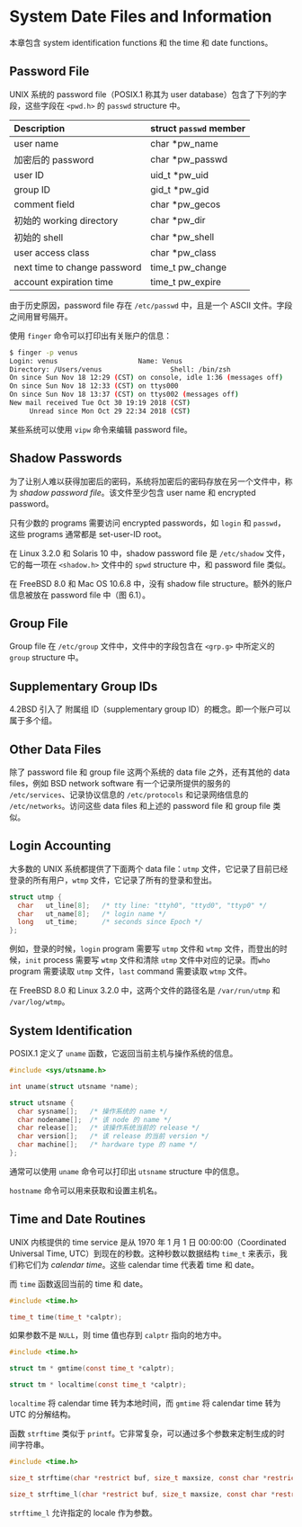 # System Date Files and Information

本章包含 system identification functions 和 the time 和 date functions。

## Password File

UNIX 系统的 password file（POSIX.1 称其为 user database）包含了下列的字段，这些字段在 `<pwd.h>` 的 `passwd` structure 中。

|Description            |struct `passwd` member|
|:----------------------|:---------------------|
|user name                     |char   *pw_name   |
|加密后的 password              |char   *pw_passwd |
|user ID                       |uid_t  *pw_uid    |
|group ID                      |gid_t  *pw_gid    |
|comment field                 |char   *pw_gecos  |
|初始的 working directory       |char   *pw_dir    |
|初始的 shell                   |char   *pw_shell  |
|user access class             |char   *pw_class  |
|next time to change password  |time_t pw_change  |
|account expiration time       |time_t pw_expire  |

由于历史原因，password file 存在 `/etc/passwd` 中，且是一个 ASCII 文件。字段之间用冒号隔开。

使用 `finger` 命令可以打印出有关账户的信息：

```bash
$ finger -p venus
Login: venus          			Name: Venus
Directory: /Users/venus             	Shell: /bin/zsh
On since Sun Nov 18 12:29 (CST) on console, idle 1:36 (messages off)
On since Sun Nov 18 12:33 (CST) on ttys000
On since Sun Nov 18 13:37 (CST) on ttys002 (messages off)
New mail received Tue Oct 30 19:19 2018 (CST)
     Unread since Mon Oct 29 22:34 2018 (CST)
```

某些系统可以使用 `vipw` 命令来编辑 password file。

## Shadow Passwords

为了让别人难以获得加密后的密码，系统将加密后的密码存放在另一个文件中，称为 *shadow password file*。该文件至少包含 user name 和 encrypted password。

只有少数的 programs 需要访问 encrypted passwords，如 `login` 和 `passwd`，这些 programs 通常都是 set-user-ID root。

在 Linux 3.2.0 和 Solaris 10 中，shadow password file 是 `/etc/shadow` 文件，它的每一项在 `<shadow.h>` 文件中的 `spwd` structure 中，和 password file 类似。

在 FreeBSD 8.0 和 Mac OS 10.6.8 中，没有 shadow file structure。额外的账户信息被放在 password file 中（图 6.1）。

## Group File

Group file 在 `/etc/group` 文件中，文件中的字段包含在 `<grp.g>` 中所定义的 `group` structure 中。

## Supplementary Group IDs

4.2BSD 引入了 附属组 ID（supplementary group ID）的概念。即一个账户可以属于多个组。

## Other Data Files

除了 password file 和 group file 这两个系统的 data file 之外，还有其他的 data files，例如 BSD network software 有一个记录所提供的服务的 `/etc/services`、记录协议信息的 `/etc/protocols` 和记录网络信息的 `/etc/networks`。访问这些 data files 和上述的 password file 和 group file 类似。

## Login Accounting

大多数的 UNIX 系统都提供了下面两个 data file：`utmp` 文件，它记录了目前已经登录的所有用户，`wtmp` 文件，它记录了所有的登录和登出。

```c
struct utmp {
  char   ut_line[8];   /* tty line: "ttyh0", "ttyd0", "ttyp0" */
  char   ut_name[8];   /* login name */
  long   ut_time;      /* seconds since Epoch */
};
```

例如，登录的时候，`login` program 需要写 `utmp` 文件和 `wtmp` 文件，而登出的时候，`init` process 需要写 `wtmp` 文件和清除 `utmp` 文件中对应的记录。而`who` program 需要读取 `utmp` 文件，`last` command 需要读取 `wtmp` 文件。

在 FreeBSD 8.0 和 Linux 3.2.0 中，这两个文件的路径名是 `/var/run/utmp` 和 `/var/log/wtmp`。

## System Identification

POSIX.1 定义了 `uname` 函数，它返回当前主机与操作系统的信息。

```c
#include <sys/utsname.h>

int uname(struct utsname *name);

struct utsname {
  char sysname[];   /* 操作系统的 name */
  char nodename[];  /* 该 node 的 name */
  char release[];   /* 该操作系统当前的 release */
  char version[];   /* 该 release 的当前 version */
  char machine[];   /* hardware type 的 name */
};
```

通常可以使用 `uname` 命令可以打印出 `utsname` structure 中的信息。

`hostname` 命令可以用来获取和设置主机名。

## Time and Date Routines

UNIX 内核提供的 time service 是从 1970 年 1 月 1 日 00:00:00（Coordinated Universal Time, UTC）到现在的秒数。这种秒数以数据结构 `time_t` 来表示，我们称它们为 *calendar time*。这些 calendar time 代表着 time 和 date。

而 `time` 函数返回当前的 time 和 date。

```c
#include <time.h>

time_t time(time_t *calptr);
```

如果参数不是 `NULL`，则 time 值也存到 `calptr` 指向的地方中。

```c
#include <time.h>

struct tm * gmtime(const time_t *calptr);

struct tm * localtime(const time_t *calptr);
```

`localtime` 将 calendar time 转为本地时间，而 `gmtime` 将 calendar time 转为 UTC 的分解结构。

函数 `strftime` 类似于 `printf`。它非常复杂，可以通过多个参数来定制生成的时间字符串。

```c
#include <time.h>

size_t strftime(char *restrict buf, size_t maxsize, const char *restrict format, const struct tm *restrict tmptr);

size_t strftime_l(char *restrict buf, size_t maxsize, const char *restrict format, const struct tm *restrict tmptr, locale_t locale);
```

`strftime_l` 允许指定的 locale 作为参数。
